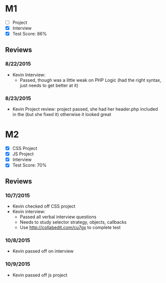# M1

- [ ] Project
- [x] Interview
- [x] Test Score: 86%

## Reviews

### 8/22/2015

- Kevin Interview:
  - Passed, though was a little weak on PHP Logic (had the right syntax, just needs to get better at it)

### 8/23/2015

- Kevin Project review: project passed, she had her header.php included in the <head> (but she fixed it) otherwise it looked great

# M2

- [x] CSS Project
- [x] JS Project
- [x] Interview
- [x] Test Score: 70%

## Reviews

### 10/7/2015

- Kevin checked off CSS project
- Kevin interview:
  - Passed all verbal interview questions
  - Needs to study selector strategy, objects, callbacks
  - Use http://collabedit.com/cu7gx to complete test

### 10/8/2015

- Kevin passed off on interview

### 10/9/2015

- Kevin passed off js project
